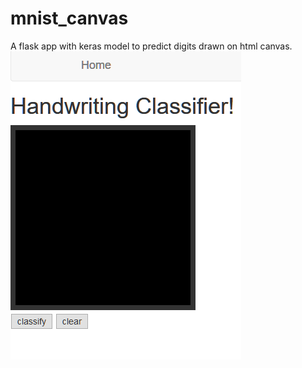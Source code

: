 # mnist_canvas
A flask app with keras model to predict digits drawn on html canvas.
![Homepage](/static/images/sample.png)
